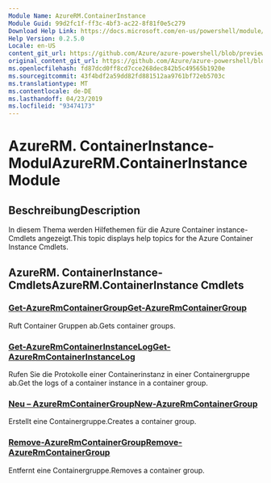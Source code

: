```yaml
---
Module Name: AzureRM.ContainerInstance
Module Guid: 99d2fc1f-ff3c-4bf3-ac22-8f81f0e5c279
Download Help Link: https://docs.microsoft.com/en-us/powershell/module/azurerm.containerinstance
Help Version: 0.2.5.0
Locale: en-US
content_git_url: https://github.com/Azure/azure-powershell/blob/preview/src/ResourceManager/ContainerInstance/Commands.ContainerInstance/help/AzureRM.ContainerInstance.md
original_content_git_url: https://github.com/Azure/azure-powershell/blob/preview/src/ResourceManager/ContainerInstance/Commands.ContainerInstance/help/AzureRM.ContainerInstance.md
ms.openlocfilehash: fd87dcd0ff8cd7cce268dec842b5c49565b1920e
ms.sourcegitcommit: 43f4bdf2a59dd82fd881512aa9761bf72eb5703c
ms.translationtype: MT
ms.contentlocale: de-DE
ms.lasthandoff: 04/23/2019
ms.locfileid: "93474173"
---
```

# <span data-ttu-id="d285d-101">AzureRM. ContainerInstance-Modul</span><span class="sxs-lookup"><span data-stu-id="d285d-101">AzureRM.ContainerInstance Module</span></span>
## <span data-ttu-id="d285d-102">Beschreibung</span><span class="sxs-lookup"><span data-stu-id="d285d-102">Description</span></span>
<span data-ttu-id="d285d-103">In diesem Thema werden Hilfethemen für die Azure Container instance-Cmdlets angezeigt.</span><span class="sxs-lookup"><span data-stu-id="d285d-103">This topic displays help topics for the Azure Container Instance Cmdlets.</span></span>

## <span data-ttu-id="d285d-104">AzureRM. ContainerInstance-Cmdlets</span><span class="sxs-lookup"><span data-stu-id="d285d-104">AzureRM.ContainerInstance Cmdlets</span></span>
### [<span data-ttu-id="d285d-105">Get-AzureRmContainerGroup</span><span class="sxs-lookup"><span data-stu-id="d285d-105">Get-AzureRmContainerGroup</span></span>](Get-AzureRmContainerGroup.md)
<span data-ttu-id="d285d-106">Ruft Container Gruppen ab.</span><span class="sxs-lookup"><span data-stu-id="d285d-106">Gets container groups.</span></span>

### [<span data-ttu-id="d285d-107">Get-AzureRmContainerInstanceLog</span><span class="sxs-lookup"><span data-stu-id="d285d-107">Get-AzureRmContainerInstanceLog</span></span>](Get-AzureRmContainerInstanceLog.md)
<span data-ttu-id="d285d-108">Rufen Sie die Protokolle einer Containerinstanz in einer Containergruppe ab.</span><span class="sxs-lookup"><span data-stu-id="d285d-108">Get the logs of a container instance in a container group.</span></span>

### [<span data-ttu-id="d285d-109">Neu – AzureRmContainerGroup</span><span class="sxs-lookup"><span data-stu-id="d285d-109">New-AzureRmContainerGroup</span></span>](New-AzureRmContainerGroup.md)
<span data-ttu-id="d285d-110">Erstellt eine Containergruppe.</span><span class="sxs-lookup"><span data-stu-id="d285d-110">Creates a container group.</span></span>

### [<span data-ttu-id="d285d-111">Remove-AzureRmContainerGroup</span><span class="sxs-lookup"><span data-stu-id="d285d-111">Remove-AzureRmContainerGroup</span></span>](Remove-AzureRmContainerGroup.md)
<span data-ttu-id="d285d-112">Entfernt eine Containergruppe.</span><span class="sxs-lookup"><span data-stu-id="d285d-112">Removes a container group.</span></span>

